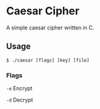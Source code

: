 # Caesar Cipher

A simple caesar cipher written in C.

## Usage

```
$ ./caesar [flags] [key] [file]
```

### Flags

`-e` Encrypt

`-d` Decrypt
